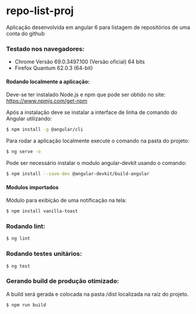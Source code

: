 # repo-list-proj
Aplicação desenvolvida em angular 6 para listagem de repositórios de uma conta do github

### Testado nos navegadores:
  - Chrome Versão 69.0.3497.100 (Versão oficial) 64 bits
  - Firefox Quantum 62.0.3 (64-bit)
  
#### Rodando localmente a aplicação:
Deve-se ter instalado Node.js e npm que pode ser obtido no site:
https://www.npmjs.com/get-npm

Após a instalação deve se instalar a interface de linha de comando do Angular utilizando:
```sh
$ npm install -g @angular/cli
```

Para rodar a aplicação localmente execute o comando na pasta do projeto:
```sh
$ ng serve -o
```

Pode ser necessário instalar o modulo angular-devkit usando o comando:
```sh
$ npm install --save-dev @angular-devkit/build-angular
```

#### Modulos importados
Módulo para exibição de uma notificação na tela:
```sh
$ npm install vanilla-toast
```
### Rodando lint:
```sh
$ ng lint
```
### Rodando testes unitários:
```sh
$ ng test
```

### Gerando build de produção otimizado:
A build será gerada e colocada na pasta /dist localizada na raíz do projeto.
```sh
$ npm run build
```
